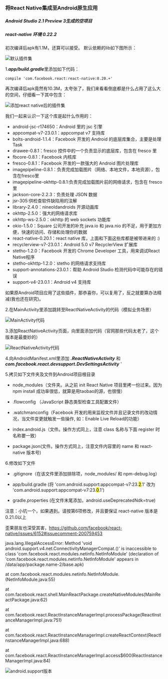### 将React Native集成至Android原生应用
##### Android Studio 2.1 Preview 3生成的空项目
##### react-native 环境 0.22.2

初次编译后apk有1.1M，还算可以接受。 默认依赖的lib如下图所示：


![默认插件集](https://raw.githubusercontent.com/Kennytian/embedded/master/screenshot/1.png)

1.***app/build.gradle***里添加如下代码：

    compile 'com.facebook.react:react-native:0.20.+'

再次编译后apk竟然有10.3M，太夸张了，我们来看看倒底都是什么占用了这么大的空间，仔细看一下其中包含：

![添加react native后的插件集](https://raw.githubusercontent.com/Kennytian/embedded/master/screenshot/2.png)

我们一起来认识一下这个库是起什么作用的：
* android-jsc-r174650：Android 里的 jsc 引擎
* appcompat-v7-23.0.1：appcompat v7 支持库
* bolts-android-1.1.4：Facebook 开发的 Android 的底层库集合，主要是处理 Task
* drawee-0.8.1：fresco 控件中的一个负责显示的底层库，包含在 fresco 里
* fbcore-0.8.1：Facebook 内核库
* fresco-0.8.1：Facebook 开发的一款强大的 Android 图片处理库
* imagepipeline-0.8.1：负责完成加载图片（网络、本地文件，本地资源），包含在fresco里
* imagepipeline-okhttp-0.8.1:负责完成加载图片前的网络请求，包含在 fresco 里
* jackson-core-2.2.3：负责处理 JSON 数据
* jsr-305:供检查软件缺陷用的注解
* library-2.4.0：nineoldandroids 开源动画库
* okhttp-2.5.0：强大的网络请求库
* okhttp-ws-2.5.0：okhttp 的 web sockets 功能库
* okio-1.5.0：Square 公司开发的补充 java.io 和 java.nio 的不足，用于更加方便，快速的访问、存储和处理你的数据
* react-native-0.20.1：react native 库，上面和下面这些库都是被带进来的 :)
* recyclerview-v7-23.0.1：Android 5.0 v7 RecyclerView 扩展库
* stetho-1.2.0：Facebook 开发的 Chrome Developer 工具，用来调试React Native程序
* stetho-okhttp-1.2.0：stetho 的网络请求支持库
* support-annotations-23.0.1：帮助 Android Studio 检测代码中可能存在的错误
* support-v4-23.0.1：Android v4 支持库

如果原Android项目应用了这些插件，那恭喜你，可以复用了，反之就要算办法精减(我也还在研究)。

2.在MainActivity里添加跳转至ReactNativeActivity的代码（模拟业务场景）

![MainActivity代码](https://raw.githubusercontent.com/Kennytian/embedded/master/screenshot/3.png)

3.添加ReactNativeActivity页面，向里面添加代码（官网那些代码太老了，这个版本是最曼妙的）

![ReactNativeActivity代码](https://raw.githubusercontent.com/Kennytian/embedded/master/screenshot/4.png)

4.向AndroidManifest.xml里添加 ***.ReactNativeActivity*** 和  ***com.facebook.react.devsupport.DevSettingsActivity***
'
<activity android:name=".ReactNativeActivity"
    android:configChanges="keyboard|keyboardHidden|orientation|screenSize" />

<activity android:name="com.facebook.react.devsupport.DevSettingsActivity" />

5.拷贝如下文件夹及文件到Android项目根目录

* node_modules（文件夹。从之前 init React Native 项目里拷一份过来。因为 npm install 成功率很低，就算是用taobao的源，也很慢）

* .flowconfig （JavaScript 静态类型检查工具配置文件）

* .watchmanconfig（Facebook 开发的用来监视文件并且记录文件的改动情况，当文件变更就触发一些操作, 如：Enable Live Reload的功能）

* index.android.js（文件。操作方式同上，注意 class 名称与下面 register 时名称要一致）

* package.json(文件。操作方式同上，注意文件内容里的 name 和 react-native 版本号)

6.修改如下文件

* .gitignore（在该文件里添加排除项，node_modules/ 和 npm-debug.log）

* app/build.gradle (将 'com.android.support:appcompat-v7:23.<mark>2</mark>.1' 改为 'com.android.support:appcompat-v7:23.<mark>0</mark>.1')

* gradle.properties (在文件末尾添加，android.useDeprecatedNdk=true)

注意：小坑一个，如果遇到。请按第6项修改，并且要保证 react-native 版本是0.21.0以上

歪果朋友也深受其害，https://github.com/facebook/react-native/issues/6152#issuecomment-200759453

java.lang.IllegalAccessError: Method 'void android.support.v4.net.ConnectivityManagerCompat.<init>()' is inaccessible to class 'com.facebook.react.modules.netinfo.NetInfoModule' (declaration of 'com.facebook.react.modules.netinfo.NetInfoModule' appears in /data/app/package.name-2/base.apk)

at com.facebook.react.modules.netinfo.NetInfoModule.<init>(NetInfoModule.java:55)

at com.facebook.react.shell.MainReactPackage.createNativeModules(MainReactPackage.java:62)

at com.facebook.react.ReactInstanceManagerImpl.processPackage(ReactInstanceManagerImpl.java:751)

at com.facebook.react.ReactInstanceManagerImpl.createReactContext(ReactInstanceManagerImpl.java:688)

at com.facebook.react.ReactInstanceManagerImpl.access$600(ReactInstanceManagerImpl.java:84)

![android.support版本](https://raw.githubusercontent.com/Kennytian/embedded/master/screenshot/9.png)

